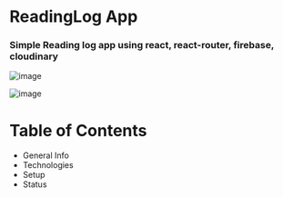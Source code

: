 # ReadingLog App

### Simple Reading log app using react, react-router, firebase, cloudinary

![image](https://user-images.githubusercontent.com/45444757/169998926-7a9f4738-f96b-46a8-abd2-10117dafd1c6.png)

![image](https://user-images.githubusercontent.com/45444757/169995770-c3849efd-16af-4e09-b216-e524d3d0c760.png)


# Table of Contents

- General Info
- Technologies
- Setup
- Status

